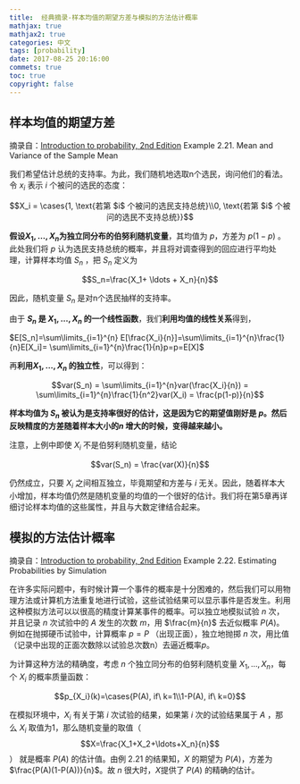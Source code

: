 ```yaml
---
title:  经典摘录-样本均值的期望方差与模拟的方法估计概率
mathjax: true
mathjax2: true
categories: 中文
tags: [probability]
date: 2017-08-25 20:16:00
commets: true
toc: true
copyright: false
---
```


## 样本均值的期望方差

摘录自：[Introduction to probability, 2nd Edition](http://www.athenasc.com/probbook.html) Example 2.21. Mean and Variance of the Sample Mean  

我们希望估计总统的支持率。为此，我们随机地选取n个选民，询问他们的看法。令 $x_i​$ 表示 $i​$ 个被问的选民的态度：

$$X_i = \cases{1, \text{若第 $i$ 个被问的选民支持总统}\\0, \text{若第 $i$ 个被问的选民不支持总统}}$$ 

**假设$X_1,\ldots, X_n$为独立同分布的伯努利随机变量**，其均值为 $p$，方差为 $p(1-p)$ 。此处我们将 $p$ 认为选民支持总统的概率，并且将对调查得到的回应进行平均处理，计算样本均值 $S_n$ ，把 $S_n$ 定义为 

$$S_n=\frac{X_1+ \ldots + X_n}{n}$$

因此，随机变量 $S_n$ 是对n个选民抽样的支持率。

由于 **$S_n$ 是 $X_1, \ldots, X_n$ 的一个线性函数**，我们**利用均值的线性关系**得到，

$E[S_n]=\sum\limits_{i=1}^{n} E[\frac{X_i}{n}]=\sum\limits_{i=1}^{n}\frac{1}{n}E[X_i]= \sum\limits_{i=1}^{n}\frac{1}{n}p=p=E[X]$

再**利用$X_1,\ldots, X_n$ 的独立性**，可以得到：

$$var(S_n) = \sum\limits_{i=1}^{n}var(\frac{X_i}{n}) = \sum\limits_{i=1}^{n}\frac{1}{n^2}var(X_i) = \frac{p(1-p)}{n}$$

**样本均值为 $S_n$ 被认为是支持率很好的估计，这是因为它的期望值刚好是 $p$。然后反映精度的方差随着样本大小的$n$ 增大的时候，变得越来越小。** 

注意，上例中即使 $X_i$ 不是伯努利随机变量，结论

$$var(S_n) = \frac{var(X)}{n}$$

仍然成立，只要 $X_i$ 之间相互独立，毕竟期望和方差与 $i$ 无关。因此，随着样本大小增加，样本均值仍然是随机变量的均值的一个很好的估计。我们将在第5章再详细讨论样本均值的这些属性，并且与大数定律结合起来。

## 模拟的方法估计概率 

摘录自：[Introduction to probability, 2nd Edition](http://www.athenasc.com/probbook.html) Example 2.22. Estimating Probabilities by Simulation 

在许多实际问题中，有时候计算一个事件的概率是十分困难的，然后我们可以用物理方法或计算机方法重复地进行试验，这些试验结果可以显示事件是否发生。利用这种模拟方法可以以很高的精度计算某事件的概率。可以独立地模拟试验 $n$ 次，并且记录 $n$ 次试验中的 $A$ 发生的次数 $m$，用 $\frac{m}{n}$ 去近似概率 $P(A)$。例如在抛掷硬币试验中，计算概率 $p=P$ （出现正面），独立地抛掷 $n$ 次，用比值（记录中出现的正面次数除以试验总次数n）去逼近概率$p$。

为计算这种方法的精确度，考虑 $n$ 个独立同分布的伯努利随机变量 $X_1,\ldots, X_n$，每个 $X_i$ 的概率质量函数：

$$p_{X_i}(k)=\cases{P(A), if\ k=1\\1-P(A), if\ k=0}$$

在模拟环境中，$X_i$ 有关于第 $i$ 次试验的结果，如果第 $i$ 次的试验结果属于 $A$ ，那么 $X_i$ 取值为1，那么随机变量的取值（$$X=\frac{X_1+X_2+\ldots+X_n}{n}$$） 就是概率 $P(A)$ 的估计值。由例 2.21 的结果知，$X$ 的期望为 $P(A)$，方差为 $\frac{P(A)(1-P(A))}{n}$。故 $n$ 很大时，$X$提供了 $P(A)$ 的精确的估计。